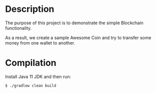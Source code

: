 # Description

The purpose of this project is to demonstrate the simple Blockchain functionality.

As a result, we create a sample Awesome Coin and try to transfer some money from one wallet to another.

# Compilation

Install Java 11 JDK and then run:

```bash
$ ./gradlew clean build
```

